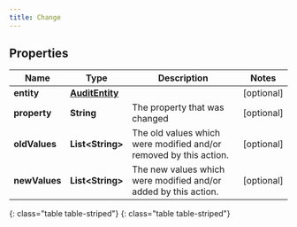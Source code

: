 ```yaml
---
title: Change
---
```


## Properties

| Name | Type | Description | Notes |
| ------------ | ------------- | ------------- | ------------- |
| **entity** | [**AuditEntity**](AuditEntity.html) |  |  [optional] |
| **property** | **String** | The property that was changed |  [optional] |
| **oldValues** | **List&lt;String&gt;** | The old values which were modified and/or removed by this action. |  [optional] |
| **newValues** | **List&lt;String&gt;** | The new values which were modified and/or added by this action. |  [optional] |
{: class="table table-striped"}
{: class="table table-striped"}


